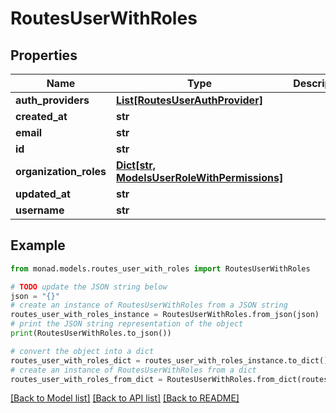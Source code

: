 # RoutesUserWithRoles


## Properties

Name | Type | Description | Notes
------------ | ------------- | ------------- | -------------
**auth_providers** | [**List[RoutesUserAuthProvider]**](RoutesUserAuthProvider.md) |  | [optional] 
**created_at** | **str** |  | [optional] 
**email** | **str** |  | [optional] 
**id** | **str** |  | [optional] 
**organization_roles** | [**Dict[str, ModelsUserRoleWithPermissions]**](ModelsUserRoleWithPermissions.md) |  | [optional] 
**updated_at** | **str** |  | [optional] 
**username** | **str** |  | [optional] 

## Example

```python
from monad.models.routes_user_with_roles import RoutesUserWithRoles

# TODO update the JSON string below
json = "{}"
# create an instance of RoutesUserWithRoles from a JSON string
routes_user_with_roles_instance = RoutesUserWithRoles.from_json(json)
# print the JSON string representation of the object
print(RoutesUserWithRoles.to_json())

# convert the object into a dict
routes_user_with_roles_dict = routes_user_with_roles_instance.to_dict()
# create an instance of RoutesUserWithRoles from a dict
routes_user_with_roles_from_dict = RoutesUserWithRoles.from_dict(routes_user_with_roles_dict)
```
[[Back to Model list]](../README.md#documentation-for-models) [[Back to API list]](../README.md#documentation-for-api-endpoints) [[Back to README]](../README.md)


